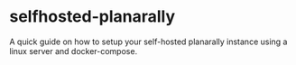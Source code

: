 # selfhosted-planarally
A quick guide on how to setup your self-hosted planarally instance using a linux server and docker-compose.
